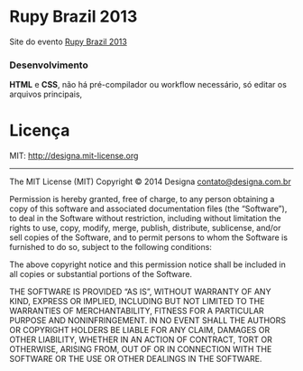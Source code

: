 # Rupy Brazil 2013

Site do evento [Rupy Brazil 2013](http://rupy.com.br)

### Desenvolvimento

**HTML** e **CSS**, não há pré-compilador ou workflow necessário, só editar os arquivos principais,

# Licença

MIT: http://designa.mit-license.org

***

The MIT License (MIT)
Copyright © 2014 Designa <contato@designa.com.br>

Permission is hereby granted, free of charge, to any person obtaining a copy
of this software and associated documentation files (the “Software”), to deal
in the Software without restriction, including without limitation the rights
to use, copy, modify, merge, publish, distribute, sublicense, and/or sell
copies of the Software, and to permit persons to whom the Software is
furnished to do so, subject to the following conditions:

The above copyright notice and this permission notice shall be included in
all copies or substantial portions of the Software.

THE SOFTWARE IS PROVIDED “AS IS”, WITHOUT WARRANTY OF ANY KIND, EXPRESS OR
IMPLIED, INCLUDING BUT NOT LIMITED TO THE WARRANTIES OF MERCHANTABILITY,
FITNESS FOR A PARTICULAR PURPOSE AND NONINFRINGEMENT. IN NO EVENT SHALL THE
AUTHORS OR COPYRIGHT HOLDERS BE LIABLE FOR ANY CLAIM, DAMAGES OR OTHER
LIABILITY, WHETHER IN AN ACTION OF CONTRACT, TORT OR OTHERWISE, ARISING FROM,
OUT OF OR IN CONNECTION WITH THE SOFTWARE OR THE USE OR OTHER DEALINGS IN
THE SOFTWARE.
